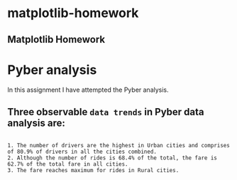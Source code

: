 # matplotlib-homework
## Matplotlib Homework

# Pyber analysis

In this assignment I have attempted the Pyber analysis. 


Three observable `data trends` in Pyber data analysis are:
-------------------------------------------------------------------------
```

1. The number of drivers are the highest in Urban cities and comprises of 80.9% of drivers in all the cities combined.
2. Although the number of rides is 68.4% of the total, the fare is 62.7% of the total fare in all cities.  
3. The fare reaches maximum for rides in Rural cities.

```

